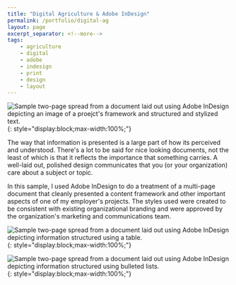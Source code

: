 ```yaml
---
title: "Digital Agriculture & Adobe InDesign"
permalink: /portfolio/digital-ag
layout: page
excerpt_separator: <!--more-->
tags:
    - agriculture
    - digital
    - adobe
    - indesign
    - print
    - design
    - layout
---
```


![Sample two-page spread from a document laid out using Adobe InDesign depicting an image of a proejct's framework and structured and stylized text.](/portfolio/digital-ag/AgTech-p2.png){: style="display:block;max-width:100%;"}

The way that information is presented is a large part of how its perceived and understood. There's a lot to be said for nice looking documents, not the least of which is that it reflects the importance that something carries. A well-laid out, polished design communicates that you (or your organization) care about a subject or topic.
<!--more-->
In this sample, I used Adobe InDesign to do a treatment of a multi-page document that cleanly presented a content framework and other important aspects of one of my employer's projects. The styles used were created to be consistent with existing organizational branding and were approved by the organization's marketing and communications team.

![Sample two-page spread from a document laid out using Adobe InDesign depicting information structured using a table.](/portfolio/digital-ag/AgTech-p4.png){: style="display:block;max-width:100%;"}

![Sample two-page spread from a document laid out using Adobe InDesign depicting information structured using bulleted lists.](/portfolio/digital-ag/AgTech-p3.png){: style="display:block;max-width:100%;"}